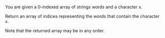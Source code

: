 You are given a 0-indexed array of strings words and a character x.

Return an array of indices representing the words that contain the character x.

Note that the returned array may be in any order.

